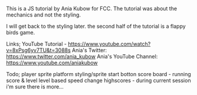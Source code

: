 This is a JS tutorial by Ania Kubow for FCC. The tutorial was about the mechanics and not the styling.

I will get back to the styling later.  the second half of the tutorial is a flappy birds game.

Links;
YouTube Tutorial - https://www.youtube.com/watch?v=8xPsg6yv7TU&t=3088s
Ania's Twitter: https://www.twitter.com/ania_kubow
Ania's YouTube Channel: https://www.youtube.com/aniakubow



Todo;
player sprite
platform styling/sprite
start botton
score board - running score & level
level based speed change
highscores - during current session
i'm sure there is more...